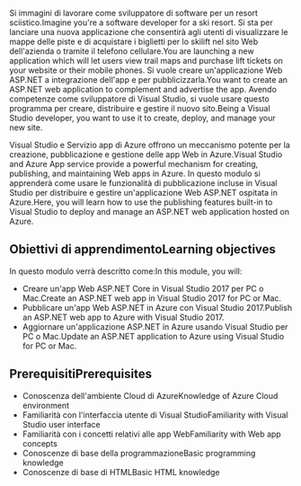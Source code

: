 <span data-ttu-id="cdff7-101">Si immagini di lavorare come sviluppatore di software per un resort sciistico.</span><span class="sxs-lookup"><span data-stu-id="cdff7-101">Imagine you're a software developer for a ski resort.</span></span> <span data-ttu-id="cdff7-102">Si sta per lanciare una nuova applicazione che consentirà agli utenti di visualizzare le mappe delle piste e di acquistare i biglietti per lo skilift nel sito Web dell'azienda o tramite il telefono cellulare.</span><span class="sxs-lookup"><span data-stu-id="cdff7-102">You are launching a new application which will let users view trail maps and purchase lift tickets on your website or their mobile phones.</span></span> <span data-ttu-id="cdff7-103">Si vuole creare un'applicazione Web ASP.NET a integrazione dell'app e per pubblicizzarla.</span><span class="sxs-lookup"><span data-stu-id="cdff7-103">You want to create an ASP.NET web application to complement and advertise the app.</span></span> <span data-ttu-id="cdff7-104">Avendo competenze come sviluppatore di Visual Studio, si vuole usare questo programma per creare, distribuire e gestire il nuovo sito.</span><span class="sxs-lookup"><span data-stu-id="cdff7-104">Being a Visual Studio developer, you want to use it to create, deploy, and manage your new site.</span></span>

<span data-ttu-id="cdff7-105">Visual Studio e Servizio app di Azure offrono un meccanismo potente per la creazione, pubblicazione e gestione delle app Web in Azure.</span><span class="sxs-lookup"><span data-stu-id="cdff7-105">Visual Studio and Azure App service provide a powerful mechanism for creating, publishing, and maintaining Web apps in Azure.</span></span> <span data-ttu-id="cdff7-106">In questo modulo si apprenderà come usare le funzionalità di pubblicazione incluse in Visual Studio per distribuire e gestire un'applicazione Web ASP.NET ospitata in Azure.</span><span class="sxs-lookup"><span data-stu-id="cdff7-106">Here, you will learn how to use the publishing features built-in to Visual Studio to deploy and manage an ASP.NET web application hosted on Azure.</span></span>

## <a name="learning-objectives"></a><span data-ttu-id="cdff7-107">Obiettivi di apprendimento</span><span class="sxs-lookup"><span data-stu-id="cdff7-107">Learning objectives</span></span>

<span data-ttu-id="cdff7-108">In questo modulo verrà descritto come:</span><span class="sxs-lookup"><span data-stu-id="cdff7-108">In this module, you will:</span></span>
- <span data-ttu-id="cdff7-109">Creare un'app Web ASP.NET Core in Visual Studio 2017 per PC o Mac.</span><span class="sxs-lookup"><span data-stu-id="cdff7-109">Create an ASP.NET web app in Visual Studio 2017 for PC or Mac.</span></span>
- <span data-ttu-id="cdff7-110">Pubblicare un'app Web ASP.NET in Azure con Visual Studio 2017.</span><span class="sxs-lookup"><span data-stu-id="cdff7-110">Publish an ASP.NET web app to Azure with Visual Studio 2017.</span></span>
- <span data-ttu-id="cdff7-111">Aggiornare un'applicazione ASP.NET in Azure usando Visual Studio per PC o Mac.</span><span class="sxs-lookup"><span data-stu-id="cdff7-111">Update an ASP.NET application to Azure using Visual Studio for PC or Mac.</span></span>

## <a name="prerequisites"></a><span data-ttu-id="cdff7-112">Prerequisiti</span><span class="sxs-lookup"><span data-stu-id="cdff7-112">Prerequisites</span></span>

- <span data-ttu-id="cdff7-113">Conoscenza dell'ambiente Cloud di Azure</span><span class="sxs-lookup"><span data-stu-id="cdff7-113">Knowledge of Azure Cloud environment</span></span>
- <span data-ttu-id="cdff7-114">Familiarità con l'interfaccia utente di Visual Studio</span><span class="sxs-lookup"><span data-stu-id="cdff7-114">Familiarity with Visual Studio user interface</span></span>
- <span data-ttu-id="cdff7-115">Familiarità con i concetti relativi alle app Web</span><span class="sxs-lookup"><span data-stu-id="cdff7-115">Familiarity with Web app concepts</span></span>
- <span data-ttu-id="cdff7-116">Conoscenze di base della programmazione</span><span class="sxs-lookup"><span data-stu-id="cdff7-116">Basic programming knowledge</span></span>
- <span data-ttu-id="cdff7-117">Conoscenze di base di HTML</span><span class="sxs-lookup"><span data-stu-id="cdff7-117">Basic HTML knowledge</span></span>
